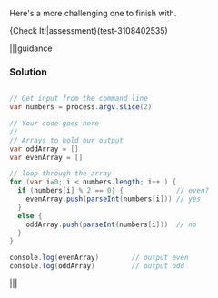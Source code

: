 Here's a more challenging one to finish with.

{Check It!|assessment}(test-3108402535)

|||guidance
### Solution
```java

// Get input from the command line
var numbers = process.argv.slice(2)

// Your code goes here
// 
// Arrays to hold our output
var oddArray = [] 
var evenArray = []

// loop through the array
for (var i=0; i < numbers.length; i++ ) {
  if (numbers[i] % 2 == 0) {             // even?
    evenArray.push(parseInt(numbers[i])) // yes
  }
  else {
    oddArray.push(parseInt(numbers[i]))  // no
  }
}

console.log(evenArray)        // output even
console.log(oddArray)         // output odd
```
|||
